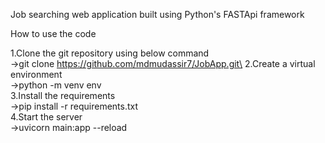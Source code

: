 Job searching web application built using Python's FASTApi framework


How to use the code

1.Clone the git repository using below command\
->git clone https://github.com/mdmudassir7/JobApp.git\
2.Create a virtual environment\
->python -m venv env\
3.Install the requirements\
->pip install -r requirements.txt\
4.Start the server\
->uvicorn main:app --reload